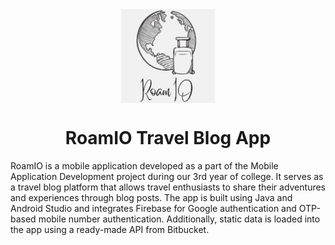 <div align="center">
  <img align="center" src="/public/assets/images/icon.jpg" alt="Error 404" height="150">
  <h1 align="center">RoamIO Travel Blog App</h1>
</div>

RoamIO is a mobile application developed as a part of the Mobile Application Development project during our 3rd year of college. It serves as a travel blog platform that allows travel enthusiasts to share their adventures and experiences through blog posts. The app is built using Java and Android Studio and integrates Firebase for Google authentication and OTP-based mobile number authentication. Additionally, static data is loaded into the app using a ready-made API from Bitbucket.
